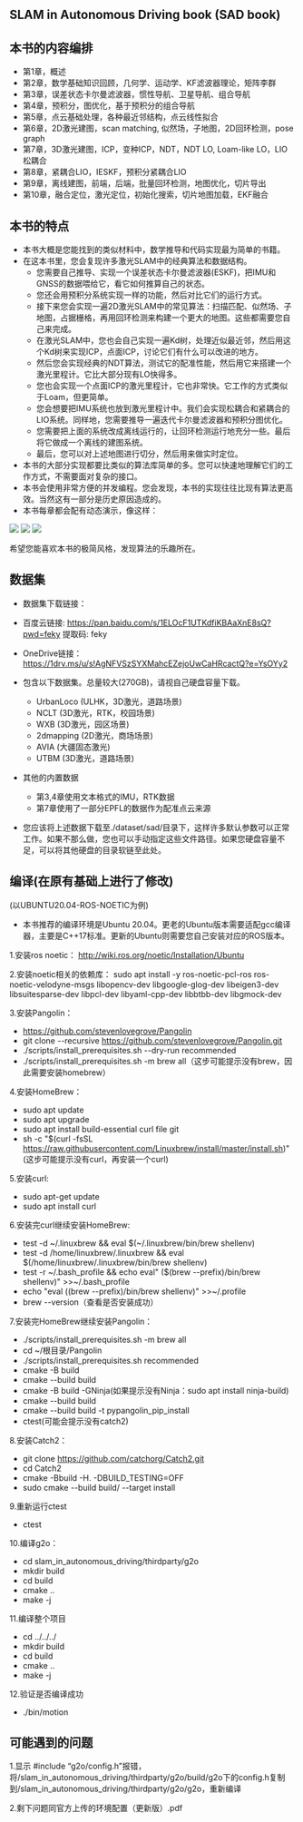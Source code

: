 ## SLAM in Autonomous Driving book (SAD book)

## 本书的内容编排

- 第1章，概述
- 第2章，数学基础知识回顾，几何学、运动学、KF滤波器理论，矩阵李群
- 第3章，误差状态卡尔曼滤波器，惯性导航、卫星导航、组合导航
- 第4章，预积分，图优化，基于预积分的组合导航
- 第5章，点云基础处理，各种最近邻结构，点云线性拟合
- 第6章，2D激光建图，scan matching, 似然场，子地图，2D回环检测，pose graph
- 第7章，3D激光建图，ICP，变种ICP，NDT，NDT LO, Loam-like LO，LIO松耦合
- 第8章，紧耦合LIO，IESKF，预积分紧耦合LIO
- 第9章，离线建图，前端，后端，批量回环检测，地图优化，切片导出
- 第10章，融合定位，激光定位，初始化搜索，切片地图加载，EKF融合

## 本书的特点

- 本书大概是您能找到的类似材料中，数学推导和代码实现最为简单的书籍。
- 在这本书里，您会复现许多激光SLAM中的经典算法和数据结构。
    - 您需要自己推导、实现一个误差状态卡尔曼滤波器(ESKF)，把IMU和GNSS的数据喂给它，看它如何推算自己的状态。
    - 您还会用预积分系统实现一样的功能，然后对比它们的运行方式。
    - 接下来您会实现一遍2D激光SLAM中的常见算法：扫描匹配、似然场、子地图，占据栅格，再用回环检测来构建一个更大的地图。这些都需要您自己来完成。
    - 在激光SLAM中，您也会自己实现一遍Kd树，处理近似最近邻，然后用这个Kd树来实现ICP，点面ICP，讨论它们有什么可以改进的地方。
    - 然后您会实现经典的NDT算法，测试它的配准性能，然后用它来搭建一个激光里程计。它比大部分现有LO快得多。
    - 您也会实现一个点面ICP的激光里程计，它也非常快。它工作的方式类似于Loam，但更简单。
    - 您会想要把IMU系统也放到激光里程计中。我们会实现松耦合和紧耦合的LIO系统。同样地，您需要推导一遍迭代卡尔曼滤波器和预积分图优化。
    - 您需要把上面的系统改成离线运行的，让回环检测运行地充分一些。最后将它做成一个离线的建图系统。
    - 最后，您可以对上述地图进行切分，然后用来做实时定位。
- 本书的大部分实现都要比类似的算法库简单的多。您可以快速地理解它们的工作方式，不需要面对复杂的接口。
- 本书会使用非常方便的并发编程。您会发现，本书的实现往往比现有算法更高效。当然这有一部分是历史原因造成的。
- 本书每章都会配有动态演示，像这样：

![](./doc/lio_demo.gif)
![](./doc/2dmapping_demo.gif)
![](./doc/lo_demo.gif)

希望您能喜欢本书的极简风格，发现算法的乐趣所在。

## 数据集

- 数据集下载链接：
- 百度云链接: https://pan.baidu.com/s/1ELOcF1UTKdfiKBAaXnE8sQ?pwd=feky 提取码: feky
- OneDrive链接：https://1drv.ms/u/s!AgNFVSzSYXMahcEZejoUwCaHRcactQ?e=YsOYy2 

- 包含以下数据集。总量较大(270GB)，请视自己硬盘容量下载。
    - UrbanLoco (ULHK，3D激光，道路场景)
    - NCLT (3D激光，RTK，校园场景)
    - WXB (3D激光，园区场景)
    - 2dmapping (2D激光，商场场景)
    - AVIA (大疆固态激光)
    - UTBM (3D激光，道路场景)
- 其他的内置数据
    - 第3,4章使用文本格式的IMU，RTK数据
    - 第7章使用了一部分EPFL的数据作为配准点云来源
- 您应该将上述数据下载至./dataset/sad/目录下，这样许多默认参数可以正常工作。如果不那么做，您也可以手动指定这些文件路径。如果您硬盘容量不足，可以将其他硬盘的目录软链至此处。

## 编译(在原有基础上进行了修改)
(以UBUNTU20.04-ROS-NOETIC为例)

- 本书推荐的编译环境是Ubuntu 20.04。更老的Ubuntu版本需要适配gcc编译器，主要是C++17标准。更新的Ubuntu则需要您自己安装对应的ROS版本。

1.安装ros noetic：
  http://wiki.ros.org/noetic/Installation/Ubuntu
  
2.安装noetic相关的依赖库：
  sudo apt install -y ros-noetic-pcl-ros ros-noetic-velodyne-msgs libopencv-dev libgoogle-glog-dev libeigen3-dev libsuitesparse-dev libpcl-dev libyaml-cpp-dev libbtbb-dev libgmock-dev
  
3.安装Pangolin：
  - https://github.com/stevenlovegrove/Pangolin
  - git clone --recursive https://github.com/stevenlovegrove/Pangolin.git
  - ./scripts/install_prerequisites.sh --dry-run recommended
  - ./scripts/install_prerequisites.sh -m brew all（这步可能提示没有brew，因此需要安装homebrew）


4.安装HomeBrew：
  - sudo apt update
  - sudo apt upgrade
  - sudo apt install build-essential curl file git
  - sh -c "$(curl -fsSL https://raw.githubusercontent.com/Linuxbrew/install/master/install.sh)"(这步可能提示没有curl，再安装一个curl)


5.安装curl:
  - sudo apt-get update
  - sudo apt install curl


6.安装完curl继续安装HomeBrew:
  - test -d ~/.linuxbrew && eval $(~/.linuxbrew/bin/brew shellenv)
  - test -d /home/linuxbrew/.linuxbrew && eval $(/home/linuxbrew/.linuxbrew/bin/brew shellenv)
  - test -r ~/.bash_profile && echo eval" ($(brew --prefix)/bin/brew shellenv)" >>~/.bash_profile
  - echo "eval $($(brew --prefix)/bin/brew shellenv)" >>~/.profile
  - brew --version（查看是否安装成功）


7.安装完HomeBrew继续安装Pangolin：
  - ./scripts/install_prerequisites.sh -m brew all
  - cd ~/根目录/Pangolin
  - ./scripts/install_prerequisites.sh recommended
  - cmake -B build
  - cmake --build build
  - cmake -B build -GNinja(如果提示没有Ninja：sudo apt install ninja-build)
  - cmake --build build
  - cmake --build build -t pypangolin_pip_install
  - ctest(可能会提示没有catch2)


8.安装Catch2：
  - git clone https://github.com/catchorg/Catch2.git
  - cd Catch2
  - cmake -Bbuild -H. -DBUILD_TESTING=OFF
  - sudo cmake --build build/ --target install


9.重新运行ctest
  - ctest


10.编译g2o：
  - cd slam_in_autonomous_driving/thirdparty/g2o
  - mkdir build
  - cd build
  - cmake ..
  - make -j


11.编译整个项目
  - cd ../../../
  - mkdir build
  - cd build
  - cmake ..
  - make -j


12.验证是否编译成功
  - ./bin/motion

## 可能遇到的问题

1.显示 #include “g2o/config.h”报错，将/slam_in_autonomous_driving/thirdparty/g2o/build/g2o下的config.h复制到/slam_in_autonomous_driving/thirdparty/g2o/g2o，重新编译

2.剩下问题同官方上传的环境配置（更新版）.pdf




